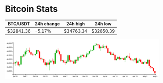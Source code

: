 # Bitcoin Stats

BTC/USDT|24h change|24h high|24h low|
|---|---|---|---|
|$32841.36|-5.17%|$34763.34|$32650.39|

<img src="./chart.svg">
